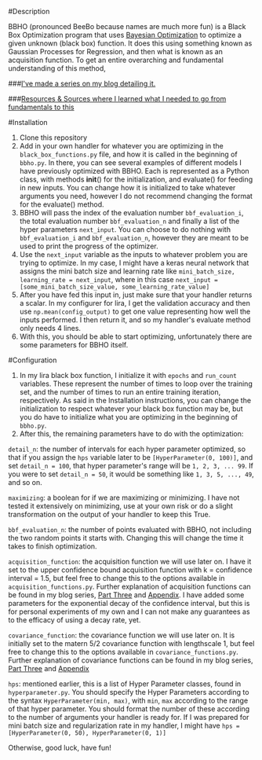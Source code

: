 #Description 

BBHO (pronounced BeeBo because names are much more fun) is a Black Box Optimization program that uses [Bayesian Optimization](https://arxiv.org/pdf/1206.2944.pdf) to optimize a given unknown (black box) function. It does this using something known as Gaussian Processes for Regression, and then what is known as an acquisition function. To get an entire overarching and fundamental understanding of this method, 

###[I've made a series on my blog detailing it.](https://dark-element.com/2016/10/10/bayesian-optimization-of-black-box-functions/)

###[Resources & Sources where I learned what I needed to go from fundamentals to this](https://dark-element.com/2016/10/14/bayesian-optimization-of-black-box-functions-appendix-and-sources-resources/#resources-sources)


#Installation 

1. Clone this repository
2. Add in your own handler for whatever you are optimizing in the `black_box_functions.py` file, and how it is called in the beginning of `bbho.py`. In there, you can see several examples of different models I have previously optimized with BBHO. Each is represented as a Python class, with methods __init__() for the initialization, and evaluate() for feeding in new inputs. You can change how it is initialized to take whatever arguments you need, however I do not recommend changing the format for the evaluate() method. 
3. BBHO will pass the index of the evaluation number `bbf_evaluation_i`, the total evaluation number `bbf_evaluation_n` and finally a list of the hyper parameters `next_input`. You can choose to do nothing with `bbf_evaluation_i` and `bbf_evaluation_n`, however they are meant to be used to print the progress of the optimizer. 
4. Use the `next_input` variable as the inputs to whatever problem you are trying to optimize. In my case, I might have a keras neural network that assigns the mini batch size and learning rate like `mini_batch_size, learning_rate = next_input`, where in this case `next_input = [some_mini_batch_size_value, some_learning_rate_value]`
5. After you have fed this input in, just make sure that your handler returns a scalar. In my configurer for lira, I get the validation accuracy and then use `np.mean(config_output)` to get one value representing how well the inputs performed. I then return it, and so my handler's evaluate method only needs 4 lines.
6. With this, you should be able to start optimizing, unfortunately there are some parameters for BBHO itself.

#Configuration

1. In my lira black box function, I initialize it with `epochs` and `run_count` variables. These represent the number of times to loop over the training set, and the number of times to run an entire training iteration, respectively. As said in the Installation instructions, you can change the initialization to respect whatever your black box function may be, but you do have to initialize what you are optimizing in the beginning of `bbho.py`.
2. After this, the remaining parameters have to do with the optimization:

`detail_n`: the number of intervals for each hyper parameter optimized, so that if you assign the `hps` variable later to be `[HyperParameter(0, 100)]`, and set `detail_n = 100`, that hyper parameter's range will be `1, 2, 3, ... 99`. If you were to set `detail_n = 50`, it would be something like `1, 3, 5, ..., 49`, and so on.

`maximizing`: a boolean for if we are maximizing or minimizing. I have not tested it extensively on minimizing, use at your own risk or do a slight transformation on the output of your handler to keep this True.

`bbf_evaluation_n`: the number of points evaluated with BBHO, not including the two random points it starts with. Changing this will change the time it takes to finish optimization.

`acquisition_function`: the acquisition function we will use later on. I have it set to the upper confidence bound acquisition function with k = confidence interval = 1.5, but feel free to change this to the options available in `acquisition_functions.py`. Further explanation of acquisition functions can be found in my blog series, [Part Three](https://dark-element.com/2016/10/13/bayesian-optimization-of-black-box-functions-part-3/) and [Appendix](https://dark-element.com/2016/10/14/bayesian-optimization-of-black-box-functions-appendix-and-sources-resources/). I have added some parameters for the exponential decay of the confidence interval, but this is for personal experiments of my own and I can not make any guarantees as to the efficacy of using a decay rate, yet.

`covariance_function`: the covariance function we will use later on. It is initially set to the matern 5/2 covariance function with lengthscale 1, but feel free to change this to the options available in `covariance_functions.py`. Further explanation of covariance functions can be found in my blog series, [Part Three](https://dark-element.com/2016/10/13/bayesian-optimization-of-black-box-functions-part-3/) and [Appendix](https://dark-element.com/2016/10/14/bayesian-optimization-of-black-box-functions-appendix-and-sources-resources/)

`hps`: mentioned earlier, this is a list of Hyper Parameter classes, found in `hyperparameter.py`. You should specify the Hyper Parameters according to the syntax `HyperParameter(min, max)`, with `min`, `max` according to the range of that hyper parameter. You should format the number of these according to the number of arguments your handler is ready for. If I was prepared for mini batch size and regularization rate in my handler, I might have `hps = [HyperParameter(0, 50), HyperParameter(0, 1)]` 



Otherwise, good luck, have fun!

